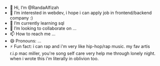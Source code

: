 - 👋 Hi, I’m @RandaAlfizah
- 👀 I’m interested in webdev, i hope i can apply job in frontend/backend company :)
- 🌱 I’m currently learning sql
- 💞️ I’m looking to collaborate on ...
- 📫 How to reach me ...
- 😄 Pronouns: ...
- ⚡ Fun fact: i can rap and i'm very like hip-hop/rap music. my fav artis r.i.p mac miller, you're song self care very help me through lonely night. when i wrote this i'm literally in oblivion too.

<!---
RandaAlfizah/RandaAlfizah is a ✨ special ✨ repository because its `README.md` (this file) appears on your GitHub profile.
You can click the Preview link to take a look at your changes.
--->
